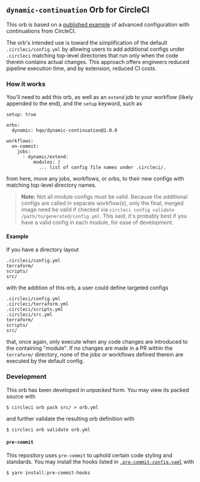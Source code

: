## `dynamic-continuation` Orb for CircleCI

This orb is based on a [published example](https://github.com/circle-makotom/circle-advanced-setup-workflow) of advanced configuration with continuations from CircleCI.

The orb's intended use is toward the simplification of the default `.circleci/config.yml` by allowing users to add additional configs under `.circleci` matching top-level directories that run only when the code therein contains actual changes. This approach offers engineers reduced pipeline execution time, and by extension, reduced CI costs.

### How it works

You'll need to add this orb, as well as an `extend` job to your workflow (likely appended to the end), and the `setup` keyword, such as

```
setup: true

orbs:
  dynamic: hqo/dynamic-continuation@1.0.0

workflows:
  on-commit:
    jobs:
      - dynamic/extend:
          modules: |
            ... list of config file names under .circleci/.
```

from here, move any jobs, workflows, or orbs, to their new configs with matching top-level directory names.

> **Note:** Not all module configs must be valid. Because the additional configs are called in separate workflow(s), only the final, merged image need be valid if checked via `circleci config validate /path/to/generated/config.yml`. This said, it's
> probably best if you have a valid config in each module, for ease of development.

#### Example

If you have a directory layout

```
.circleci/config.yml
terraform/
scripts/
src/
```

with the addition of this orb, a user could define targeted configs

```
.circleci/config.yml
.circleci/terraform.yml
.circleci/scripts.yml
.circleci/src.yml
terraform/
scripts/
src/
```

that, once again, only execute when any code changes are introduced to the containing "module". If no changes are made in a PR within the `terraform/` directory, none of the jobs or workflows defined therein are executed by the default config.

### Development

This orb has been developed in _unpacked_ form. You may view its packed source with

```shell
$ circleci orb pack src/ > orb.yml
```

and further validate the resulting orb definition with

```shell
$ circleci orb validate orb.yml
```

#### `pre-commit`

This repository uses `pre-commit` to uphold certain code styling and standards. You may install the hooks listed in [`.pre-commit-config.yaml`](.pre-commit-config.yaml) with

```shell
$ yarn install:pre-commit-hooks
```
